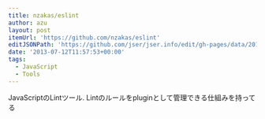 ```yaml
---
title: nzakas/eslint
author: azu
layout: post
itemUrl: 'https://github.com/nzakas/eslint'
editJSONPath: 'https://github.com/jser/jser.info/edit/gh-pages/data/2013/07/index.json'
date: '2013-07-12T11:57:53+00:00'
tags:
  - JavaScript
  - Tools
---
```

JavaScriptのLintツール.
Lintのルールをpluginとして管理できる仕組みを持ってる
